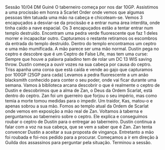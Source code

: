 Sessão 10/04  DM Guiné
O taberneiro começa por nos dar 10GP.
Assistimos a uma procissão em honra à Scarlet Order onde vemos que algumas pessoas têm tatuada uma mão na cabeça e chicoteam-se.
Vemos 3 encapuçados a desviar-se da procissão e a entrar numa área interdita, onde tinha caído a nave espacial.
Os 3 encapuçados estão a tentar entrar num templo destruído. Encontram uma pedra verde fluorescente que faz 1 deles morrer e incapacitar outro.
Capturamos o restante retiramos os escombros da entrada do templo destruído.
Dentro do templo encontramos um ceptro e uma mão mumificada. A mão parece ser uma mão normal.
Dustin pega no ceptro e descobre que é um Ceptro de False Life, mas tem uma curse: Sempre que houve a palavra paladino tem de rolar um DC 13 WIS saving throw.
Dustin começa a ouvir vozes na sua cabeça por causa do ceptro.
Triss apanha uma coroa que está caída e vende ao gajo que capturamos por 100GP (25GP para cada)
Levamos a pedra fluorescente a um anão blacksmith conhecido para conter o seu poder, onde vai ficar durante uma semana.
Vamos à biblioteca arcana descobrir o que é realmente o ceptro de Dustin e descobrimos que a alma de Zan, o Deus da Ordem Scarlat, está dentro do ceptro.
Zan foi um guerreiro que forjou o seu império, mas como temia a morte tomou medidas para o impedir. Um traidor, Kas, matou-o e apenas sobrou a sua mão.
Fomos ao templo atual da Ordem de Scarlat onde vemos em exposição a mão real de Zan.
Voltamos à taberna e perguntamos ao taberneiro sobre o ceptro. Ele explica e conseguimos roubar o ceptro de Dustin para o entregar ao taberneiro.
Dustin continua a falar com a voz na sua cabeça, que se vem a saber que é Zan. Zan tenta convencer Dustin a aceitar a sua proposta de vingança.
Entretanto a mão foi roubada e foi-nos pedido para a procurar.
Começamos a ir em direção à Guilda dos assassinos para perguntar pela situação.
Terminou a sessão.






















